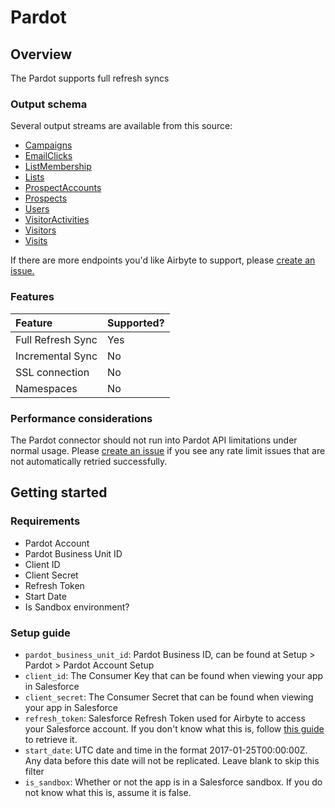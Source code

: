 # Pardot

## Overview

The Pardot supports full refresh syncs

### Output schema

Several output streams are available from this source:

- [Campaigns](https://developer.salesforce.com/docs/marketing/pardot/guide/campaigns-v4.html)
- [EmailClicks](https://developer.salesforce.com/docs/marketing/pardot/guide/batch-email-clicks-v4.html)
- [ListMembership](https://developer.salesforce.com/docs/marketing/pardot/guide/list-memberships-v4.html)
- [Lists](https://developer.salesforce.com/docs/marketing/pardot/guide/lists-v4.html)
- [ProspectAccounts](https://developer.salesforce.com/docs/marketing/pardot/guide/prospect-accounts-v4.html)
- [Prospects](https://developer.salesforce.com/docs/marketing/pardot/guide/prospects-v4.html)
- [Users](https://developer.salesforce.com/docs/marketing/pardot/guide/users-v4.html)
- [VisitorActivities](https://developer.salesforce.com/docs/marketing/pardot/guide/visitor-activities-v4.html)
- [Visitors](https://developer.salesforce.com/docs/marketing/pardot/guide/visitors-v4.html)
- [Visits](https://developer.salesforce.com/docs/marketing/pardot/guide/visits-v4.html)

If there are more endpoints you'd like Airbyte to support, please
[create an issue.](https://github.com/airbytehq/airbyte/issues/new/choose)

### Features

| Feature           | Supported? |
| :---------------- | :--------- |
| Full Refresh Sync | Yes        |
| Incremental Sync  | No         |
| SSL connection    | No         |
| Namespaces        | No         |

### Performance considerations

The Pardot connector should not run into Pardot API limitations under normal usage. Please
[create an issue](https://github.com/airbytehq/airbyte/issues) if you see any rate limit issues that
are not automatically retried successfully.

## Getting started

### Requirements

- Pardot Account
- Pardot Business Unit ID
- Client ID
- Client Secret
- Refresh Token
- Start Date
- Is Sandbox environment?

### Setup guide

- `pardot_business_unit_id`: Pardot Business ID, can be found at Setup > Pardot > Pardot Account
  Setup
- `client_id`: The Consumer Key that can be found when viewing your app in Salesforce
- `client_secret`: The Consumer Secret that can be found when viewing your app in Salesforce
- `refresh_token`: Salesforce Refresh Token used for Airbyte to access your Salesforce account. If
  you don't know what this is, follow
  [this guide](https://medium.com/@bpmmendis94/obtain-access-refresh-tokens-from-salesforce-rest-api-a324fe4ccd9b)
  to retrieve it.
- `start_date`: UTC date and time in the format 2017-01-25T00:00:00Z. Any data before this date will
  not be replicated. Leave blank to skip this filter
- `is_sandbox`: Whether or not the app is in a Salesforce sandbox. If you do not know what this is,
  assume it is false.
